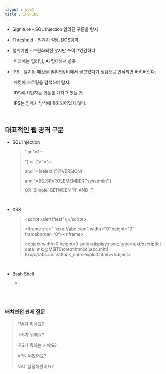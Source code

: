 ```yaml
---
layout : post
title : IPS/IDS
---
```


- Signiture - SQL Injection 알려진 구문을 탐지 

- Threshold - 임계치 설정, DOS공격

- 행위기반 - 보편화되진 않지만 쓰이고있긴하다

  ​	  	  미래에는 딥러닝, AI 탑재해서 쓸듯

- IPS - 탐지된 패킷을 솔루션장비에서 물고있다가 정탐으로 인식되면 버려버린다.

  ​	 패킷에 스트링을 검색하여 탐지.

  ​	 IDS에 차단하는 기능을 가지고 있는 것.

  ​	 IPS는 임계치 방식에 특화되어있지 않다.

<br>

## 대표적인 웹 공격 구문

- SQL Injection

  > ' or 1=1--  
  >
  > ") or ("a"="a  
  >
  > and 1=(select @@VERSION) 
  >
  > and 1=(IS_SRVROLEMEMBER('sysadmin')) 
  >
  > OR 'Simple' BETWEEN 'R' AND 'T' 

  <br>

- XSS

  > <script\>alert(\"test\");\</script\> 
  >
  > \<iframe src=\" hxxp://abc.com\" width=\"0\" height=\"0\" frameborder=\"0\"\>\</iframe\>
  >
  > \<object width=0 height=0 sytle=display:none; type=text/xscriptlet data=mk:@MSITStore:mhtml:c:\abc.mht! hxxp://abc.com/attack_chm::exploit.html>\</object\>

  <br>

- Bash Shell

  - 



<br><br>

### 배치면접 관제 질문

> FW가 뭐에요?
>
> IDS가 뭐에요?
>
> IPS가 뭐하는 거에요?
>
> VPN 써봤어요?
>
> NAT 설정해봤어요?

